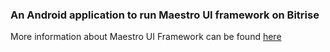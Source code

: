 ### An Android application to run Maestro UI framework on Bitrise

More information about Maestro UI Framework can be found [here](https://maestro.mobile.dev/)




